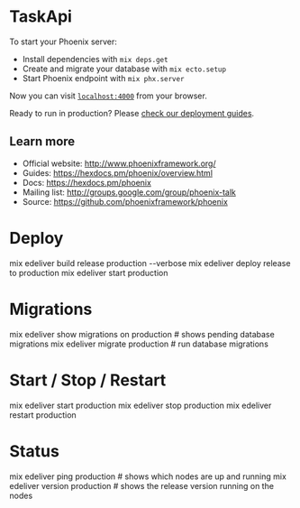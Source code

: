 # TaskApi

To start your Phoenix server:

  * Install dependencies with `mix deps.get`
  * Create and migrate your database with `mix ecto.setup`
  * Start Phoenix endpoint with `mix phx.server`

Now you can visit [`localhost:4000`](http://localhost:4000) from your browser.

Ready to run in production? Please [check our deployment guides](https://hexdocs.pm/phoenix/deployment.html).

## Learn more

  * Official website: http://www.phoenixframework.org/
  * Guides: https://hexdocs.pm/phoenix/overview.html
  * Docs: https://hexdocs.pm/phoenix
  * Mailing list: http://groups.google.com/group/phoenix-talk
  * Source: https://github.com/phoenixframework/phoenix

# Deploy
mix edeliver build release production --verbose
mix edeliver deploy release to production
mix edeliver start production

# Migrations
mix edeliver show migrations on production # shows pending database migrations
mix edeliver migrate production # run database migrations

# Start / Stop / Restart
mix edeliver start production 
mix edeliver stop production 
mix edeliver restart production

# Status
mix edeliver ping production # shows which nodes are up and running
mix edeliver version production # shows the release version running on the nodes
